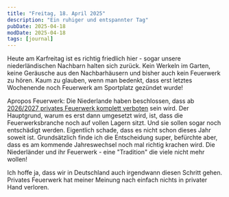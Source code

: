 ```yaml
---
title: "Freitag, 18. April 2025"
description: "Ein ruhiger und entspannter Tag"
pubDate: 2025-04-18
modDate: 2025-04-18
tags: [journal]
---
```


Heute am Karfreitag ist es richtig friedlich hier -
sogar unsere niederländischen Nachbarn halten sich zurück.
Kein Werkeln im Garten,
keine Geräusche aus den Nachbarhäusern
und bisher auch kein Feuerwerk zu hören.
Kaum zu glauben, wenn man bedenkt,
dass erst letztes Wochenende noch Feuerwerk am Sportplatz gezündet wurde!

Apropos Feuerwerk: Die Niederlande haben beschlossen,
dass ab [2026/2027 privates Feuerwerk komplett verboten](https://www.brandweernederland.nl/nieuws/algeheel-vuurwerkverbod-vanaf-2026-brandweer-nederland-opgelucht-en-bezorgd/) sein wird.
Der Hauptgrund,
warum es erst dann umgesetzt wird,
ist, dass die Feuerwerksbranche noch auf vollen Lagern sitzt.
Und sie sollen sogar noch entschädigt werden.
Eigentlich schade, dass es nicht schon dieses Jahr soweit ist.
Grundsätzlich finde ich die Entscheidung super,
befürchte aber, dass es am kommende Jahreswechsel noch mal richtig krachen wird.
Die Niederländer und ihr Feuerwerk - eine "Tradition" die viele nicht mehr wollen!

Ich hoffe ja, dass wir in Deutschland auch irgendwann diesen Schritt gehen.
Privates Feuerwerk hat meiner Meinung nach einfach nichts in privater Hand verloren.
